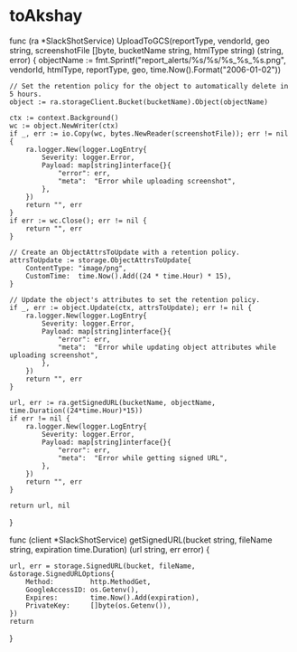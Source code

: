 # toAkshay

func (ra *SlackShotService) UploadToGCS(reportType, vendorId, geo string, screenshotFile []byte, bucketName string, htmlType string) (string, error) {
	objectName := fmt.Sprintf("report_alerts/%s/%s/%s_%s_%s.png", vendorId, htmlType, reportType, geo, time.Now().Format("2006-01-02"))

	// Set the retention policy for the object to automatically delete in 5 hours.
	object := ra.storageClient.Bucket(bucketName).Object(objectName)

	ctx := context.Background()
	wc := object.NewWriter(ctx)
	if _, err := io.Copy(wc, bytes.NewReader(screenshotFile)); err != nil {
		ra.logger.New(logger.LogEntry{
			Severity: logger.Error,
			Payload: map[string]interface{}{
				"error": err,
				"meta":  "Error while uploading screenshot",
			},
		})
		return "", err
	}
	if err := wc.Close(); err != nil {
		return "", err
	}

	// Create an ObjectAttrsToUpdate with a retention policy.
	attrsToUpdate := storage.ObjectAttrsToUpdate{
		ContentType: "image/png",
		CustomTime:  time.Now().Add((24 * time.Hour) * 15),
	}

	// Update the object's attributes to set the retention policy.
	if _, err := object.Update(ctx, attrsToUpdate); err != nil {
		ra.logger.New(logger.LogEntry{
			Severity: logger.Error,
			Payload: map[string]interface{}{
				"error": err,
				"meta":  "Error while updating object attributes while uploading screenshot",
			},
		})
		return "", err
	}

	url, err := ra.getSignedURL(bucketName, objectName, time.Duration((24*time.Hour)*15))
	if err != nil {
		ra.logger.New(logger.LogEntry{
			Severity: logger.Error,
			Payload: map[string]interface{}{
				"error": err,
				"meta":  "Error while getting signed URL",
			},
		})
		return "", err
	}

	return url, nil
}

func (client *SlackShotService) getSignedURL(bucket string, fileName string, expiration time.Duration) (url string, err error) {

	url, err = storage.SignedURL(bucket, fileName, &storage.SignedURLOptions{
		Method:         http.MethodGet,
		GoogleAccessID: os.Getenv(),
		Expires:        time.Now().Add(expiration),
		PrivateKey:     []byte(os.Getenv()),
	})
	return
}